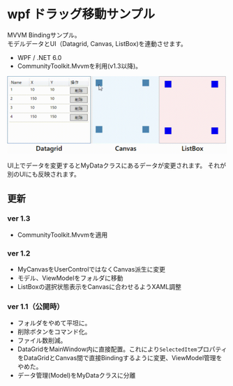 ﻿# wpf ドラッグ移動サンプル

MVVM Bindingサンプル。  
モデルデータとUI（Datagrid, Canvas, ListBox)を連動させます。

- WPF / .NET 6.0 
- CommunityToolkit.Mvvmを利用(v1.3以降)。

![sample](img/a.gif) 

UI上でデータを変更するとMyDataクラスにあるデータが変更されます。
それが別のUIにも反映されます。


## 更新

### ver 1.3

- CommunityToolkit.Mvvmを適用

### ver 1.2

- MyCanvasをUserControlではなくCanvas派生に変更
- モデル、ViewModelをフォルダに移動
- ListBoxの選択状態表示をCanvasに合わせるようXAML調整

### ver 1.1（公開時）

- フォルダをやめて平坦に。
- 削除ボタンをコマンド化。
- ファイル数削減。
- DataGridをMainWindow内に直接配置。これにより`SelectedItem`プロパティをDataGridとCanvas間で直接Bindingするように変更、ViewModel管理をやめた。
- データ管理(Model)をMyDataクラスに分離
